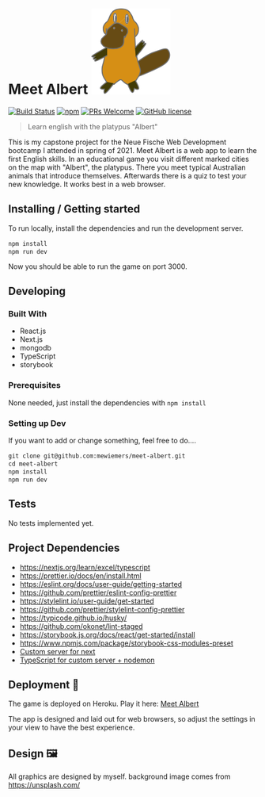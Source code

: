 # Meet Albert ![platypus](public/images/Albert.svg)

[![Build Status](https://img.shields.io/travis/npm/npm/latest.svg?style=flat-square)](https://travis-ci.org/npm/npm) [![npm](https://img.shields.io/npm/v/npm.svg?style=flat-square)](https://www.npmjs.com/package/npm) [![PRs Welcome](https://img.shields.io/badge/PRs-welcome-brightgreen.svg?style=flat-square)](http://makeapullrequest.com) [![GitHub license](https://img.shields.io/badge/license-MIT-blue.svg?style=flat-square)](https://github.com/your/your-project/blob/master/LICENSE)

> Learn english with the platypus "Albert"

This is my capstone project for the Neue Fische Web Development bootcamp I attended in spring of 2021.
Meet Albert is a web app to learn the first English skills.
In an educational game you visit different marked cities on the map with "Albert", the platypus.
There you meet typical Australian animals that introduce themselves. Afterwards there is a quiz to test your new knowledge.
It works best in a web browser.

## Installing / Getting started

To run locally, install the dependencies and run the development server.

```shell
npm install
npm run dev
```

Now you should be able to run the game on port 3000.

## Developing

### Built With

- React.js
- Next.js
- mongodb
- TypeScript
- storybook

### Prerequisites

None needed, just install the dependencies with `npm install`

### Setting up Dev

If you want to add or change something, feel free to do....

```shell
git clone git@github.com:mewiemers/meet-albert.git
cd meet-albert
npm install
npm run dev
```

## Tests

No tests implemented yet.

## Project Dependencies

- https://nextjs.org/learn/excel/typescript
- https://prettier.io/docs/en/install.html
- https://eslint.org/docs/user-guide/getting-started
- https://github.com/prettier/eslint-config-prettier
- https://stylelint.io/user-guide/get-started
- https://github.com/prettier/stylelint-config-prettier
- https://typicode.github.io/husky/
- https://github.com/okonet/lint-staged
- https://storybook.js.org/docs/react/get-started/install
- https://www.npmjs.com/package/storybook-css-modules-preset
- [Custom server for next](https://nextjs.org/docs/advanced-features/custom-server)
- [TypeScript for custom server + nodemon](https://github.com/vercel/next.js/tree/canary/examples/custom-server-typescript)

## Deployment 🎯

The game is deployed on Heroku. Play it here: [Meet Albert](https://meet-albert.herokuapp.com/)

The app is designed and laid out for web browsers, so adjust the settings in your view to have the best experience.

## Design 🖼

All graphics are designed by myself. background image comes from https://unsplash.com/
